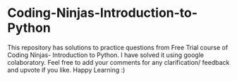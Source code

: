 # Coding-Ninjas-Introduction-to-Python
This repository has solutions to practice questions from Free Trial course of Coding Ninjas- Introduction to Python. I have solved it using google colaboratory. Feel free to add your comments for any clarification/ feedback and upvote if you like. Happy Learning :)
